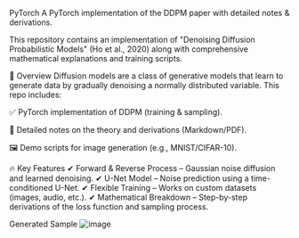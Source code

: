 PyTorch
A PyTorch implementation of the DDPM paper with detailed notes & derivations.

This repository contains an implementation of "Denoising Diffusion Probabilistic Models" (Ho et al., 2020) along with comprehensive mathematical explanations and training scripts.

📌 Overview
Diffusion models are a class of generative models that learn to generate data by gradually denoising a normally distributed variable. This repo includes:

✅ PyTorch implementation of DDPM (training & sampling).

📝 Detailed notes on the theory and derivations (Markdown/PDF).

🖼️ Demo scripts for image generation (e.g., MNIST/CIFAR-10).

🔥 Key Features
✔ Forward & Reverse Process – Gaussian noise diffusion and learned denoising.
✔ U-Net Model – Noise prediction using a time-conditioned U-Net.
✔ Flexible Training – Works on custom datasets (images, audio, etc.).
✔ Mathematical Breakdown – Step-by-step derivations of the loss function and sampling process.

Generated Sample
![image](https://github.com/user-attachments/assets/712b23a0-dad2-4e8a-8573-2ba619d13d47)
